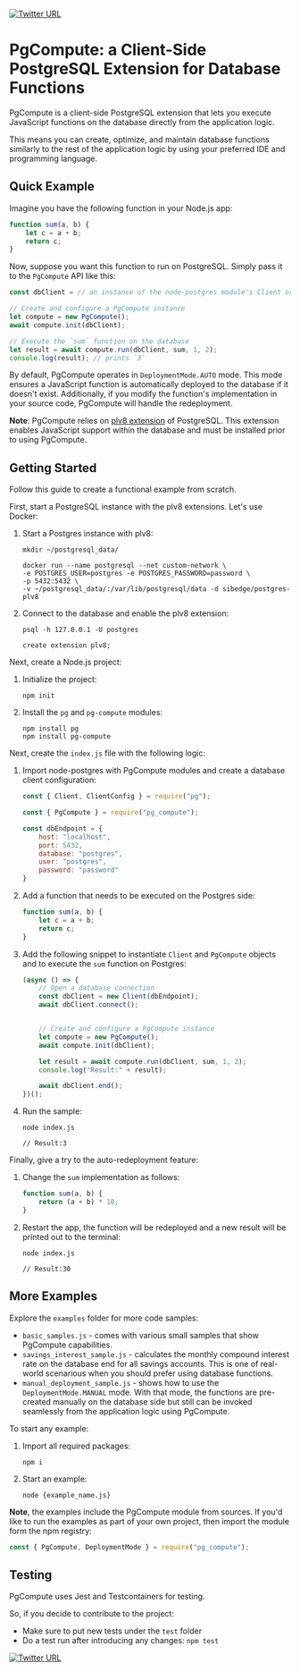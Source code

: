 [![Twitter URL](https://img.shields.io/twitter/url/https/twitter.com/denismagda.svg?style=social&label=Follow%20%40DenisMagda)](https://twitter.com/DenisMagda)

# PgCompute: a Client-Side PostgreSQL Extension for Database Functions

PgCompute is a client-side PostgreSQL extension that lets you execute JavaScript functions on the database directly from the application logic.

This means you can create, optimize, and maintain database functions similarly to the rest of the application logic by using your preferred IDE and programming language.

## Quick Example

Imagine you have the following function in your Node.js app:
```javascript
function sum(a, b) {
    let c = a + b;
    return c;
}
```

Now, suppose you want this function to run on PostgreSQL. Simply pass it to the `PgCompute` API like this:
```javascript
const dbClient = // an instance of the node-postgres module's Client or Pool.

// Create and configure a PgCompute instance
let compute = new PgCompute();
await compute.init(dbClient);

// Execute the `sum` function on the database
let result = await compute.run(dbClient, sum, 1, 2);
console.log(result); // prints `3`
```

By default, PgCompute operates in `DeploymentMode.AUTO` mode. This mode ensures a JavaScript function is automatically deployed to the database if it doesn't exist. Additionally, if you modify the function's implementation in your source code, PgCompute will handle the redeployment.

**Note**: PgCompute relies on [plv8 extension](https://github.com/plv8/plv8) of PostgreSQL. This extension enables JavaScript support within the database and must be installed prior to using PgCompute.

## Getting Started

Follow this guide to create a functional example from scratch.

First, start a PostgreSQL instance with the plv8 extensions. Let's use Docker:

1. Start a Postgres instance with plv8:
    ```shell
    mkdir ~/postgresql_data/

    docker run --name postgresql --net custom-network \
    -e POSTGRES_USER=postgres -e POSTGRES_PASSWORD=password \
    -p 5432:5432 \
    -v ~/postgresql_data/:/var/lib/postgresql/data -d sibedge/postgres-plv8
    ```

2. Connect to the database and enable the plv8 extension:
    ```shell
    psql -h 127.0.0.1 -U postgres

    create extension plv8;
    ```

Next, create a Node.js project:

1. Initialize the project:
    ```shell
    npm init
    ```
2. Install the `pg` and `pg-compute` modules:
    ```shell
    npm install pg
    npm install pg-compute
    ```

Next, create the `index.js` file with the following logic:

1. Import node-postgres with PgCompute modules and create a database client configuration:
    ```javascript
    const { Client, ClientConfig } = require("pg");

    const { PgCompute } = require("pg_compute");

    const dbEndpoint = {
        host: "localhost",
        port: 5432,
        database: "postgres",
        user: "postgres",
        password: "password"
    }
    ```
2. Add a function that needs to be executed on the Postgres side:
    ```javascript
    function sum(a, b) {
        let c = a + b;
        return c;
    }
    ```
3. Add the following snippet to instantiate `Client` and `PgCompute` objects and to execute the `sum` function on Postgres:
    ```javascript
    (async () => {
        // Open a database connection
        const dbClient = new Client(dbEndpoint);
        await dbClient.connect();


        // Create and configure a PgCompute instance
        let compute = new PgCompute();
        await compute.init(dbClient);

        let result = await compute.run(dbClient, sum, 1, 2);
        console.log("Result:" + result);

        await dbClient.end();
    })();
    ```
4. Run the sample:
    ```shell
    node index.js

    // Result:3
    ```    

Finally, give a try to the auto-redeployment feature:

1. Change the `sum` implementation as follows:
    ```javascript
    function sum(a, b) {
        return (a + b) * 10;
    }
    ```
2. Restart the app, the function will be redeployed and a new result will be printed out to the terminal:
    ```shell
    node index.js

    // Result:30
    ```    

## More Examples

Explore the `examples` folder for more code samples:

* `basic_samples.js` - comes with various small samples that show PgCompute capabilities.
* `savings_interest_sample.js` - calculates the monthly compound interest rate on the database end for all savings accounts. This is one of real-world scenarious when you should prefer using database functions.
* `manual_deployment_sample.js` - shows how to use the `DeploymentMode.MANUAL` mode. With that mode, the functions are pre-created manually on the database side but still can be invoked seamlessly from the application logic using PgCompute.

To start any example:

1. Import all required packages:
    ```shell
    npm i
    ```
2. Start an example:
    ```shell
    node {example_name.js}
    ```

**Note**, the examples include the PgCompute module from sources. If you'd like to run the examples as part of your own project, then import the module form the npm registry:
```javascript
const { PgCompute, DeploymentMode } = require("pg_compute");
```

## Testing

PgCompute uses Jest and Testcontainers for testing. 

So, if you decide to contribute to the project:

* Make sure to put new tests under the `test` folder
* Do a test run after introducing any changes: `npm test`

[![Twitter URL](https://img.shields.io/twitter/url/https/twitter.com/denismagda.svg?style=social&label=Questions%26Feedback)](https://twitter.com/DenisMagda)
